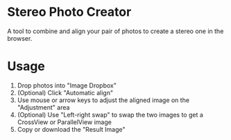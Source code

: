 Stereo Photo Creator
======

A tool to combine and align your pair of photos to create a stereo one in the browser.

Usage
======

1. Drop photos into "Image Dropbox"
2. (Optional) Click "Automatic align"
3. Use mouse or arrow keys to adjust the aligned image on the "Adjustment" area
4. (Optional) Use "Left-right swap" to swap the two images to get a CrossView or ParallelView image
5. Copy or download the "Result Image"
